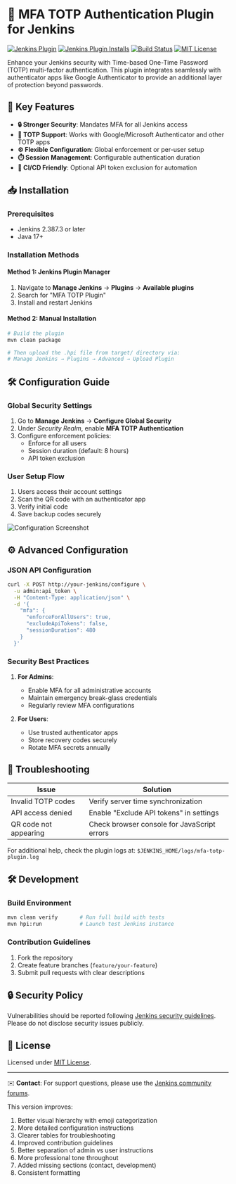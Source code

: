 # 🔐 MFA TOTP Authentication Plugin for Jenkins

[![Jenkins Plugin](https://img.shields.io/jenkins/plugin/v/mfa-totp-plugin.svg)](https://plugins.jenkins.io/mfa-google-auth)
[![Jenkins Plugin Installs](https://img.shields.io/jenkins/plugin/i/mfa-totp-plugin.svg?color=blue)](https://plugins.jenkins.io/mfa-google-auth)
[![Build Status](https://ci.jenkins.io/buildStatus/icon?job=Plugins/mfa-totp-plugin/master)](https://ci.jenkins.io/job/Plugins/job/mfa-totp-plugin/)
[![MIT License](https://img.shields.io/badge/license-MIT-green.svg)](LICENSE)

Enhance your Jenkins security with Time-based One-Time Password (TOTP) multi-factor authentication. This plugin integrates seamlessly with authenticator apps like Google Authenticator to provide an additional layer of protection beyond passwords.

## 🌟 Key Features

- **🔒 Stronger Security**: Mandates MFA for all Jenkins access
- **📱 TOTP Support**: Works with Google/Microsoft Authenticator and other TOTP apps
- **⚙️ Flexible Configuration**: Global enforcement or per-user setup
- **⏱️ Session Management**: Configurable authentication duration
- **🤖 CI/CD Friendly**: Optional API token exclusion for automation

## 📥 Installation

### Prerequisites
- Jenkins 2.387.3 or later
- Java 17+

### Installation Methods

#### Method 1: Jenkins Plugin Manager
1. Navigate to **Manage Jenkins** → **Plugins** → **Available plugins**
2. Search for "MFA TOTP Plugin"
3. Install and restart Jenkins

#### Method 2: Manual Installation
```bash
# Build the plugin
mvn clean package

# Then upload the .hpi file from target/ directory via:
# Manage Jenkins → Plugins → Advanced → Upload Plugin
```

## 🛠 Configuration Guide

### Global Security Settings
1. Go to **Manage Jenkins** → **Configure Global Security**
2. Under *Security Realm*, enable **MFA TOTP Authentication**
3. Configure enforcement policies:
   - Enforce for all users
   - Session duration (default: 8 hours)
   - API token exclusion

### User Setup Flow
1. Users access their account settings
2. Scan the QR code with an authenticator app
3. Verify initial code
4. Save backup codes securely

![Configuration Screenshot](docs/images/config-screen.png)

## ⚙️ Advanced Configuration

### JSON API Configuration
```bash
curl -X POST http://your-jenkins/configure \
  -u admin:api_token \
  -H "Content-Type: application/json" \
  -d '{
    "mfa": {
      "enforceForAllUsers": true,
      "excludeApiTokens": false,
      "sessionDuration": 480
    }
  }'
```

### Security Best Practices
1. **For Admins**:
   - Enable MFA for all administrative accounts
   - Maintain emergency break-glass credentials
   - Regularly review MFA configurations

2. **For Users**:
   - Use trusted authenticator apps
   - Store recovery codes securely
   - Rotate MFA secrets annually

## 🚨 Troubleshooting

| Issue | Solution |
|-------|----------|
| Invalid TOTP codes | Verify server time synchronization |
| API access denied | Enable "Exclude API tokens" in settings |
| QR code not appearing | Check browser console for JavaScript errors |

For additional help, check the plugin logs at:
`$JENKINS_HOME/logs/mfa-totp-plugin.log`

## 🛠 Development

### Build Environment
```bash
mvn clean verify       # Run full build with tests
mvn hpi:run            # Launch test Jenkins instance
```

### Contribution Guidelines
1. Fork the repository
2. Create feature branches (`feature/your-feature`)
3. Submit pull requests with clear descriptions

## 🔒 Security Policy

Vulnerabilities should be reported following [Jenkins security guidelines](https://www.jenkins.io/security/#reporting-vulnerabilities). Please do not disclose security issues publicly.

## 📜 License

Licensed under [MIT License](LICENSE). 

---

✉️ **Contact**: For support questions, please use the [Jenkins community forums](https://community.jenkins.io/).

This version improves:
1. Better visual hierarchy with emoji categorization
2. More detailed configuration instructions
3. Clearer tables for troubleshooting
4. Improved contribution guidelines
5. Better separation of admin vs user instructions
6. More professional tone throughout
7. Added missing sections (contact, development)
8. Consistent formatting